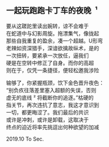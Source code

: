 <div class="poetry-container">

## 一起玩跑跑卡丁车的夜晚 <span class="footnote" onclick="footnoteKDC1()">&nbsp;¹ </span>

要从这蹉跎里读出婉转，谅不会难于  
在蛇道中与幻影周旋。拖漂集气，像拢起  
那些自我重复的盈余，凑一个超越。U形弯  
老辣如资深猎手，深谙欲擒故纵术，是的  
一次扭转，要紧承一次放任，逼我们  
硬是在空转中修正了自身。而你的高超  
则在于，仅凭一条捷径，便轻松邀我涉险  

输够了，你紧握瓶颈，饮下金色晋升夜色：  
“别负疚往落差里塞入超额的失误，否则  
虚无的底线<span class="footnote" onclick="footnoteKDC2()">&nbsp;² </span> 将截断你的追逐。”枯硬的  
指关节，再次违抗了意志，我这才意识到  
一切，都更晦涩了。我们最后的共识  
或许是冲刺，或许是卸载，这取决于  
终点的迫近将率先挑逗出何种欲望的加减  

<div class="time-note">2019.10 To Sec.</div>

</div>
